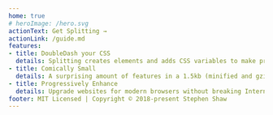 ```yaml
---
home: true
# heroImage: /hero.svg
actionText: Get Splitting →
actionLink: /guide.md
features:
- title: DoubleDash your CSS
  details: Splitting creates elements and adds CSS variables to make previously unfeasible animations possible with CSS.
- title: Comically Small
  details: A surprising amount of features in a 1.5kb (minified and gzipped) package.
- title: Progressively Enhance
  details: Upgrade websites for modern browsers without breaking Internet Explorer.
footer: MIT Licensed | Copyright © 2018-present Stephen Shaw
---
```

